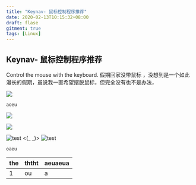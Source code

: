 ```yaml
---
title: "Keynav- 鼠标控制程序推荐"
date: 2020-02-13T10:15:32+08:00
draft: flase
gitment: true
tags: [Linux]
---
```

## Keynav- 鼠标控制程序推荐
Control the mouse with the keyboard.
	假期回家没带鼠标 ，没想到是一个如此漫长的假期，虽说我一直希望摆脱鼠标，但完全没有也不是办法，

![](https://gitee.com/thaoeu/Picture/blob/master/paper/&Ether%20-%20%E4%BB%99%E4%BA%BA.%E7%AC%A6%E5%8D%8E%20(78625341)%20.jpg)

	aoeu

![](./keynav.git)

![](https://gitee.com/thaoeu/Picture/raw/master/wallpaper/wallpaper-10.png)


![test]() <(_ _)>
![test](https://upload-images.jianshu.io/upload_images/13573627-9e30ee34fab58087.jpg)

	oaeu



|the|ththt|aeuaeua|
|---|-----|-------|
|1	|ou	  |a	  |

